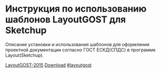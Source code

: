 # Инструкция по использованию шаблонов LayoutGOST для Sketchup

Описание установки и использования шаблонов для оформления проектной документации cогласно ГОСТ ЕСКД(СПДС) в программе Layout(Sketchup).

[LayoutGOST-2015](http://layout-sketchup.blogspot.com/2015/09/layout-gost-2015.html)
[Download](https://drive.google.com/file/d/0B89sg-U5dy3JNi0tZmd3QVoxT0U/view?resourcekey=0-wQDu2dZ6BxnvzJANqQnKkw)
[#layoutgost](https://vk.com/layout)

